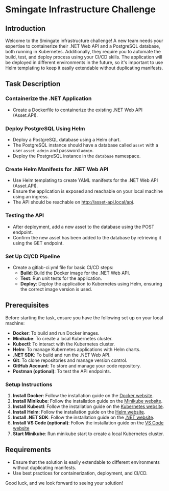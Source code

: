 # Smingate Infrastructure Challenge

## Introduction

Welcome to the Smingate infrastructure challenge! A new team needs your expertise to containerize their .NET Web API and a PostgreSQL database, both running in Kubernetes. Additionally, they require you to automate the build, test, and deploy process using your CI/CD skills. The application will be deployed in different environments in the future, so it's important to use Helm templating to keep it easily extendable without duplicating manifests.

## Task Description

### Containerize the .NET Application

- Create a Dockerfile to containerize the existing .NET Web API (Asset.API).

### Deploy PostgreSQL Using Helm

- Deploy a PostgreSQL database using a Helm chart.
- The PostgreSQL instance should have a database called `asset` with a user `asset_admin` and password `admin`.
- Deploy the PostgreSQL instance in the `database` namespace.

### Create Helm Manifests for .NET Web API

- Use Helm templating to create YAML manifests for the .NET Web API (Asset.API).
- Ensure the application is exposed and reachable on your local machine using an ingress.
- The API should be reachable on http://asset-api.local/api.

### Testing the API

- After deployment, add a new asset to the database using the POST endpoint.
- Confirm the new asset has been added to the database by retrieving it using the GET endpoint.

### Set Up CI/CD Pipeline

- Create a gitlab-ci.yml file for basic CI/CD steps:
  - **Build**: Build the Docker image for the .NET Web API.
  - **Test**: Run unit tests for the application.
  - **Deploy**: Deploy the application to Kubernetes using Helm, ensuring the correct image version is used.

## Prerequisites

Before starting the task, ensure you have the following set up on your local machine:

- **Docker**: To build and run Docker images.
- **Minikube**: To create a local Kubernetes cluster.
- **Kubectl**: To interact with the Kubernetes cluster.
- **Helm**: To manage Kubernetes applications with Helm charts.
- **.NET SDK**: To build and run the .NET Web API.
- **Git**: To clone repositories and manage version control.
- **GitHub Account**: To store and manage your code repository.
- **Postman (optional)**: To test the API endpoints.

### Setup Instructions

1. **Install Docker**: Follow the installation guide on the [Docker website](https://docs.docker.com/engine/install/).
2. **Install Minikube**: Follow the installation guide on the [Minikube website](https://minikube.sigs.k8s.io/docs/start/).
3. **Install Kubectl**: Follow the installation guide on the [Kubernetes website](https://kubernetes.io/docs/tasks/tools/).
4. **Install Helm**: Follow the installation guide on the [Helm website](https://helm.sh/docs/intro/install/).
5. **Install .NET SDK**: Follow the installation guide on the [.NET website](https://dotnet.microsoft.com/en-us/download/visual-studio-sdks).
6. **Install VS Code (optional)**: Follow the installation guide on the [VS Code website](https://code.visualstudio.com/download)
7. **Start Minikube**: Run minikube start to create a local Kubernetes cluster.

## Requirements

- Ensure that the solution is easily extendable to different environments without duplicating manifests.
- Use best practices for containerization, deployment, and CI/CD.

Good luck, and we look forward to seeing your solution!
